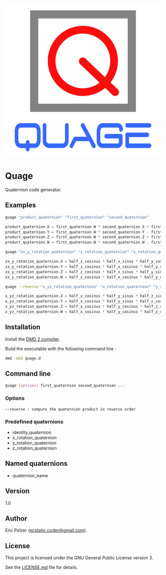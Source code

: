 ![](https://github.com/senselogic/QUAGE/blob/master/LOGO/quage.png)

# Quage

Quaternion code generator.

## Examples

```bash
quage "product_quaternion" "first_quaternion" "second_quaternion"
```
```c++
product_quaternion.X = first_quaternion.W * second_quaternion.X + first_quaternion.X * second_quaternion.W + first_quaternion.Y * second_quaternion.Z - first_quaternion.Z * second_quaternion.Y;
product_quaternion.Y = first_quaternion.W * second_quaternion.Y - first_quaternion.X * second_quaternion.Z + first_quaternion.Y * second_quaternion.W + first_quaternion.Z * second_quaternion.X;
product_quaternion.Z = first_quaternion.W * second_quaternion.Z + first_quaternion.X * second_quaternion.Y - first_quaternion.Y * second_quaternion.X + first_quaternion.Z * second_quaternion.W;
product_quaternion.W = first_quaternion.W * second_quaternion.W - first_quaternion.X * second_quaternion.X - first_quaternion.Y * second_quaternion.Y - first_quaternion.Z * second_quaternion.Z;
```

```bash
quage "zx_y_rotation_quaternion" "z_rotation_quaternion" "x_rotation_quaternion" "y_rotation_quaternion"
```
```c++
zx_y_rotation_quaternion.X = half_z_cosinus * half_x_sinus * half_y_cosinus - half_z_sinus * half_x_cosinus * half_y_sinus;
zx_y_rotation_quaternion.Y = half_z_cosinus * half_x_cosinus * half_y_sinus + half_z_sinus * half_x_sinus * half_y_cosinus;
zx_y_rotation_quaternion.Z = half_z_cosinus * half_x_sinus * half_y_sinus + half_z_sinus * half_x_cosinus * half_y_cosinus;
zx_y_rotation_quaternion.W = half_z_cosinus * half_x_cosinus * half_y_cosinus - half_z_sinus * half_x_sinus * half_y_sinus;
```

```bash
quage --reverse "x_yz_rotation_quaternion" "x_rotation_quaternion" "y_rotation_quaternion" "z_rotation_quaternion"
```
```c++
x_yz_rotation_quaternion.X = half_x_cosinus * half_y_sinus * half_z_sinus + half_x_sinus * half_y_cosinus * half_z_cosinus;
x_yz_rotation_quaternion.Y = half_x_cosinus * half_y_sinus * half_z_cosinus - half_x_sinus * half_y_cosinus * half_z_sinus;
x_yz_rotation_quaternion.Z = half_x_cosinus * half_y_cosinus * half_z_sinus + half_x_sinus * half_y_sinus * half_z_cosinus;
x_yz_rotation_quaternion.W = half_x_cosinus * half_y_cosinus * half_z_cosinus - half_x_sinus * half_y_sinus * half_z_sinus;
```

## Installation

Install the [DMD 2 compiler](https://dlang.org/download.html).

Build the executable with the following command line :

```bash
dmd -m64 quage.d
```

## Command line

```bash
quage [options] first_quaternion second_quaternion ...
```

### Options

```
--reverse : compute the quaternion product in reverse order
```

### Predefined quaternions

* identity_quaternion
* x_rotation_quaternion
* y_rotation_quaternion
* z_rotation_quaternion
          
## Named quaternions

* quaternion_name

## Version

1.0

## Author

Eric Pelzer (ecstatic.coder@gmail.com).

## License

This project is licensed under the GNU General Public License version 3.

See the [LICENSE.md](LICENSE.md) file for details.

